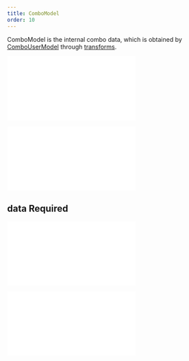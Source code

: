 ```yaml
---
title: ComboModel
order: 10
---
```


ComboModel is the internal combo data, which is obtained by [ComboUserModel](./ComboUserModel.en.md) through [transforms](./DataIntro.en.md#transforms).

<embed src="../../common/DataInnerModelTips.en.md"></embed>

<embed src="../../common/DataID.en.md"></embed>

## data <Badge type="error">Required</Badge>

<embed src="../../common/DataAttrTips.en.md"></embed>

<embed src="../../common/ComboUserModel.en.md"></embed>
